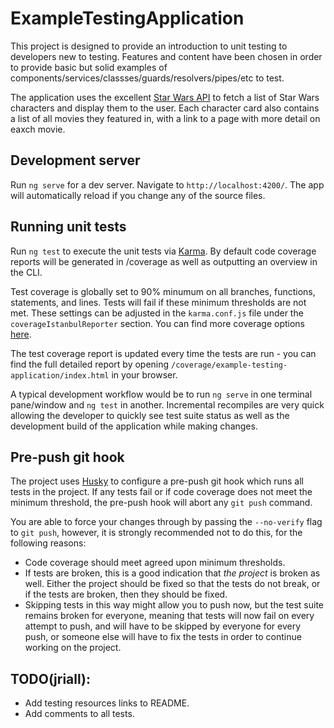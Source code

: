 # ExampleTestingApplication

This project is designed to provide an introduction to unit testing to developers new to testing.
Features and content have been chosen in order to provide basic but solid examples of
components/services/classses/guards/resolvers/pipes/etc to test.

The application uses the excellent [Star Wars API](https://swapi.co/) to fetch a list of Star Wars
characters and display them to the user. Each character card also contains a list of all movies they
featured in, with a link to a page with more detail on eaxch movie.

## Development server

Run `ng serve` for a dev server. Navigate to `http://localhost:4200/`. The app will automatically
reload if you change any of the source files.

## Running unit tests

Run `ng test` to execute the unit tests via [Karma](https://karma-runner.github.io). By default code
coverage reports will be generated in /coverage as well as outputting an overview in the CLI.

Test coverage is globally set to 90% minumum on all branches, functions, statements, and lines.
Tests will fail if these minimum thresholds are not met. These settings can be adjusted in the
`karma.conf.js` file under the `coverageIstanbulReporter` section. You can find more coverage
options [here](https://www.npmjs.com/package/karma-coverage-istanbul-reporter).

The test coverage report is updated every time the tests are run - you can find the full detailed
report by opening `/coverage/example-testing-application/index.html` in your browser.

A typical development workflow would be to run `ng serve` in one terminal pane/window and `ng test`
in another. Incremental recompiles are very quick allowing the developer to quickly see test suite
status as well as the development build of the application while making changes.

## Pre-push git hook

The project uses [Husky](https://github.com/typicode/husky) to configure a pre-push git hook
which runs all tests in the project. If any tests fail or if code coverage does not meet the minimum
threshold, the pre-push hook will abort any `git push` command.

You are able to force your changes through by passing the `--no-verify` flag to `git push`, however,
it is strongly recommended not to do this, for the following reasons:

- Code coverage should meet agreed upon minimum thresholds.
- If tests are broken, this is a good indication that *the project* is broken as well. Either the
  project should be fixed so that the tests do not break, or if the tests are broken, then they
  should be fixed.
- Skipping tests in this way might allow you to push now, but the test suite remains broken for
  everyone, meaning that tests will now fail on every attempt to push, and will have to be skipped
  by everyone for every push, or someone else will have to fix the tests in order to continue
  working on the project.

## TODO(jriall):
- Add testing resources links to README.
- Add comments to all tests.
